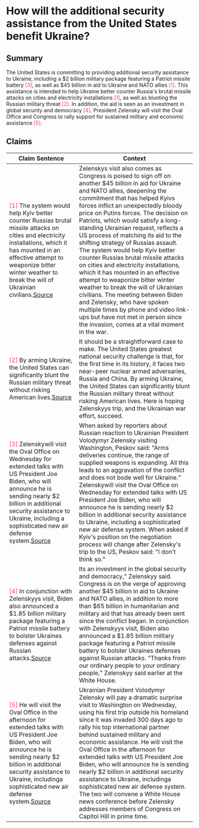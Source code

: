 # How will the additional security assistance from the United States benefit Ukraine?

## Summary
The United States is committing to providing additional security assistance to Ukraine, including a $2 billion military package featuring a Patriot missile battery <font color=#FF3399>[3]</font>, as well as $45 billion in aid to Ukraine and NATO allies <font color=#FF3399>[1]</font>. This assistance is intended to help Ukraine better counter Russia's brutal missile attacks on cities and electricity installations <font color=#FF3399>[1]</font>, as well as blunting the Russian military threat <font color=#FF3399>[2]</font>. In addition, the aid is seen as an investment in global security and democracy <font color=#FF3399>[4]</font>. President Zelensky will visit the Oval Office and Congress to rally support for sustained military and economic assistance <font color=#FF3399>[5]</font>.

## Claims
| Claim Sentence | Context |
|---|---|
|<font color=#FF3399>[1]</font> The system would help Kyiv better counter Russias brutal missile attacks on cities and electricity installations, which it has mounted in an effective attempt to weaponize bitter winter weather to break the will of Ukrainian civilians.<a href="https://www.cnn.com/2022/12/21/politics/us-visit-zelensky-analysis/index.html" target="_blank">Source</a>| Zelenskys visit also comes as Congress is poised to sign off on another $45 billion in aid for Ukraine and NATO allies, deepening the commitment that has helped Kyivs forces inflict an unexpectedly bloody price on Putins forces. The decision on Patriots, which would satisfy a long-standing Ukrainian request, reflects a US process of matching its aid to the shifting strategy of Russias assault. The system would help Kyiv better counter Russias brutal missile attacks on cities and electricity installations, which it has mounted in an effective attempt to weaponize bitter winter weather to break the will of Ukrainian civilians. The meeting between Biden and Zelensky, who have spoken multiple times by phone and video link-ups but have not met in person since the invasion, comes at a vital moment in the war.|
|<font color=#FF3399>[2]</font> By arming Ukraine, the United States can significantly blunt the Russian military threat without risking American lives.<a href="https://www.atlanticcouncil.org/blogs/new-atlanticist/experts-react-why-zelenskyy-chose-washington-for-his-first-wartime-trip-abroad/" target="_blank">Source</a>| It should be a straightforward case to make. The United States greatest national security challenge is that, for the first time in its history, it faces two near-peer nuclear armed adversaries, Russia and China. By arming Ukraine, the United States can significantly blunt the Russian military threat without risking American lives. Here is hoping Zelenskyys trip, and the Ukrainian war effort, succeed.|
|<font color=#FF3399>[3]</font> Zelenskywill visit the Oval Office on Wednesday for extended talks with US President Joe Biden, who will announce he is sending nearly $2 billion in additional security assistance to Ukraine, including a sophisticated new air defense system.<a href="https://www.cnn.com/europe/live-news/russia-ukraine-war-news-12-21-22/h_0b945be9040590d0b4a233ea1168d2e3" target="_blank">Source</a>| When asked by reporters about Russian reaction to Ukrainian President Volodymyr Zelensky visiting Washington, Peskov said: "Arms deliveries continue, the range of supplied weapons is expanding. All this leads to an aggravation of the conflict and does not bode well for Ukraine." Zelenskywill visit the Oval Office on Wednesday for extended talks with US President Joe Biden, who will announce he is sending nearly $2 billion in additional security assistance to Ukraine, including a sophisticated new air defense system. When asked if Kyiv's position on the negotiation process will change after Zelensky's trip to the US, Peskov said: "I don't think so."|
|<font color=#FF3399>[4]</font> In conjunction with Zelenskyys visit, Biden also announced a $1.85 billion military package featuring a Patriot missile battery to bolster Ukraines defenses against Russian attacks.<a href="https://www.vox.com/policy-and-politics/2022/12/21/23520639/ukrainian-president-volodymyr-zelenskyy-biden-congress" target="_blank">Source</a>| Its an investment in the global security and democracy," Zelenskyy said. Congress is on the verge of approving another $45 billion in aid to Ukraine and NATO allies, in addition to more than $65 billion in humanitarian and military aid that has already been sent since the conflict began. In conjunction with Zelenskyys visit, Biden also announced a $1.85 billion military package featuring a Patriot missile battery to bolster Ukraines defenses against Russian attacks. "Thanks from our ordinary people to your ordinary people," Zelenskyy said earlier at the White House.|
|<font color=#FF3399>[5]</font> He will visit the Oval Office in the afternoon for extended talks with US President Joe Biden, who will announce he is sending nearly $2 billion in additional security assistance to Ukraine, includinga sophisticated new air defense system.<a href="https://www.cnn.com/europe/live-news/russia-ukraine-war-news-12-21-22/h_da153cf1cee7747dbec4e5e8dfa335fa" target="_blank">Source</a>| Ukrainian President Volodymyr Zelensky will pay a dramatic surprise visit to Washington on Wednesday, using his first trip outside his homeland since it was invaded 300 days ago to rally his top international partner behind sustained military and economic assistance. He will visit the Oval Office in the afternoon for extended talks with US President Joe Biden, who will announce he is sending nearly $2 billion in additional security assistance to Ukraine, includinga sophisticated new air defense system. The two will convene a White House news conference before Zelensky addresses members of Congress on Capitol Hill in prime time.|
